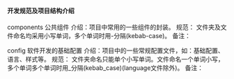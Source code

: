 #### 开发规范及项目结构介绍
components 公共组件
介绍：项目中常用的一些组件的封装。
规范： 文件夹及文件命名均采用小写单词，多个单词时用-分隔(kebab-case)。
备注：

config 软件开发的基础配置
介绍：项目中的一些常规配置文件，如：基础配置、语言、样式等。
规范： 文件夹命名只能单个小写单词。文件命名一个单词小写，多个单词多个单词时用_分隔(kebab_case)(language文件除外)。
备注：
